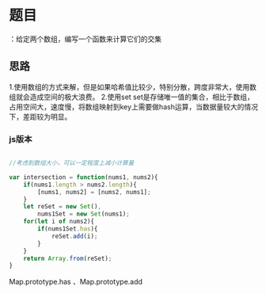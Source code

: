 # 题目

：给定两个数组，编写一个函数来计算它们的交集

## 思路

1.使用数组的方式来解，但是如果哈希值比较少，特别分散，跨度非常大，使用数组就会造成空间的极大浪费。
2.使用set  set是存储唯一值的集合，相比于数组，占用空间大，速度慢，将数组映射到key上需要做hash运算，当数据量较大的情况下，差距较为明显。

### js版本

~~~JavaScript

//考虑到数组大小，可以一定程度上减小计算量

var intersection = function(nums1, nums2){
    if(nums1.length > nums2.length){
        [nums1, nums2] = [nums2, nums1];
    }
    let reSet = new Set(),
        nums1Set = new Set(nums1);
    for(let i of nums2){
        if(nums1Set.has){
            reSet.add(i);
        }
    }
    return Array.from(reSet);
}

~~~

Map.prototype.has  、Map.prototype.add